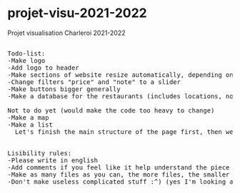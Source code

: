 # projet-visu-2021-2022
Projet visualisation Charleroi 2021-2022

<pre>

Todo-list:
-Make logo
-Add logo to header
-Make sections of website resize automatically, depending on the size of the window
-Change filters "price" and "note" to a slider
-Make buttons bigger generally
-Make a database for the restaurants (includes locations, notes, descriptions and random photos)

Not to do yet (would make the code too heavy to change)
-Make a map
-Make a list
  Let's finish the main structure of the page first, then we can add these features.


Lisibility rules:
-Please write in english
-Add comments if you feel like it help understand the piece of code
-Make as many files as you can, the more files, the smaller they are, the easier they are to read.
-Don't make useless complicated stuff :^) (yes I'm looking at you Maxim lol)

</pre>
